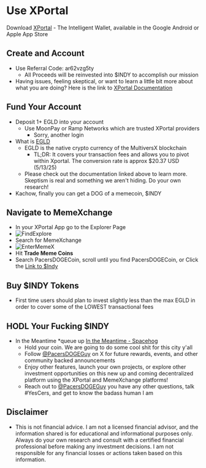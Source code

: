 # Use XPortal
Download [XPortal](http://xportal.com/) - The Intelligent Wallet, available in the Google Android or Apple App Store
## Create and Account 
- Use Referral Code: ar62vzg5ty
  	- All Proceeds will be reinvested into $INDY to accomplish our mission
- Having issues, feeling skeptical, or want to learn a little bit more about what you are doing? Here is the link to [XPortal Documentation](https://docs.multiversx.com/welcome/welcome-to-multiversx)
## Fund Your Account
- Deposit 1+ EGLD into your account 
	- Use MoonPay or Ramp Networks which are trusted XPortal providers
   		- Sorry, another login
- What is [EGLD](https://multiversx.com/about-egld)
  	- EGLD is the native crypto currency of the MultiversX blockchain
  	  	- TL;DR: It covers your transaction fees and allows you to pivot within Xportal. The conversion rate is approx $20.37 USD (5/13/25)
	- Please check out the documentation linked above to learn more. Skeptism is real and something we aren't hiding. Do your own research!
- Kachow, finally you can get a DOG of a memecoin, $INDY
## Navigate to MemeXchange
- In your XPortal App go to the Explorer Page
- ![FindExplore](https://github.com/user-attachments/assets/01c58397-43a9-433c-bf4d-fbec5c3aa2e6)
- Search for MemeXchange
- ![EnterMemeX](https://github.com/user-attachments/assets/91ceb636-2e85-47a6-891b-d99d713aa9f5)
- Hit **Trade Meme Coins**
- Search PacersDOGECoin, scroll until you find PacersDOGECoin, or Click the [Link to $Indy](https://memexchange.fun/meme-coins/erd1qqqqqqqqqqqqqpgq8n7gkr2pc0wm5fuq9dx98cspysyxxy5cpl6sawpywc)
## Buy $INDY Tokens
- First time users should plan to invest slightly less than the max EGLD in order to cover some of the LOWEST transactional fees
## HODL Your Fucking $INDY
- In the Meantime *queue up [In the Meantime - Spacehog](https://www.youtube.com/watch?v=0lhXW1Q_e_0&ab_channel=no)
  	- Hold your coin. We are going to do some cool shit for this city y'all
  	- Follow [@PacersDOGEGuy](https://x.com/PacersDOGEGuy) on X for future rewards, events, and other community backed announcements
  	- Enjoy other features, launch your own projects, or explore other investment opportunities on this new up and coming decentralized platform using the XPortal and MemeXchange platforms!
  	- Reach out to [@PacersDOGEGuy](https://x.com/PacersDOGEGuy) you have any other questions, talk #YesCers, and get to know the badass human I am 
## Disclaimer
- This is not financial advice. I am not a licensed financial advisor, and the information shared is for educational and informational purposes only. Always do your own research and consult with a certified financial professional before making any investment decisions. I am not responsible for any financial losses or actions taken based on this information.
